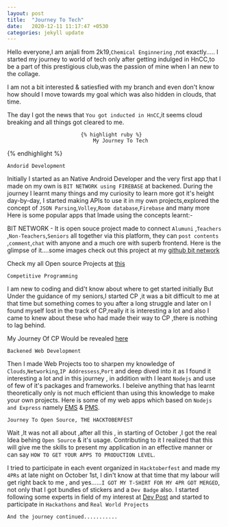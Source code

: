 ```yaml
---
layout: post
title:  "Journey To Tech"
date:   2020-12-11 11:17:47 +0530
categories: jekyll update
---
```


Hello everyone,I am anjali from 2k19,`Chemical Enginnering` ,not exactly.....
I started my journey to world of tech only after getting indulged in HnCC,to be a part of this prestigious club,was the passion of mine when I an new to the collage.

I am not a bit interested & satiesfied with my branch and even don't know how should I move towards my goal which was also hidden in clouds, that time.

The day I got the news that `You got inducted in HnCC`,it seems cloud breaking and all things got cleared to me.

                             
                            {% highlight ruby %}
                                My Journey To Tech
{% endhighlight %}

`Andorid Development`

Initially I started as an Native Android Developer and the very first app that I made on my own is `BIT NETWORK using FIREBASE` at backened.
During the journey I learnt many things and my curiosity to learn more got it's height day-by-day, I started making APIs to use it in my own projects,explored the concept of `JSON Parsing`,`Volley`,`Room database`,`Firebase` and many more
Here is some popular apps that Imade using the concepts learnt:-

BIT NETWORK - It is open souce project made to connect `Alumuni` ,`Teachers `,`Non-Teachers`,`Seniors` all together via this platform, they can `post contents` ,`comment`,`chat` with anyone and a much ore with superb frontend. Here is the glimpse of it....some images
check out this project at my [github bit network][github bit network]

Check my all Open source Projects at [this][this]

`Competitive Programming`

I am new to coding and did't know about where to get started initially But Under the guidance of my seniors,I started CP ,it was a bit difficult to me at that time but something comes to you after a long struggle and later on I found myself lost in the track of CP,really it is interesting a lot and also I came to knew about these who had made their way to CP ,there is nothing to lag behind.

My Journey Of CP Would be revealed [here][here]

`Backened Web Development`

Then I made Web Projects too to sharpen my knowledge of `Clouds`,`Networking`,`IP Addressess`,`Port` and deep dived into it as I found it interesting a lot and in this journey , in addition with I leant `Nodejs` and use of few of it's packages and frameworks.
I beleive anything that has learnt theoretically only is not much efficient than using this knowledge to make your own projects. Here is some of my web apps which based on `Nodejs and Express` namely [EMS][EMS] & [PMS][PMS].

`Journey To Open Source, THE HACKTOBERFEST`

Wait ,It was not all about ,after all this , in starting of October ,I got the real Idea behing `Open Source` & it's usage. Contributing to it I realized that this will give me the skills to present my application in an effective manner or can say `HOW TO GET YOUR APPS TO PRODUCTION LEVEL`.

I tried to participate in each event organized in `Hacktoberfest` and made my `4PRs` at late night on October 1st, I din't know at that time that my labour will get right back to me , and yes......`I GOT MY T-SHIRT FOR MY 4PR GOT MERGED`, not only that I got bundles of stickers and a `Dev Badge` also. I started following some experts in field of my interest at [Dev Post][Dev Post] and started to participate in `Hackathons` and `Real World Projects`

`And the journey continued...........`


[this]: https://github.com/anjali1361
[here]: https://github.com/anjali1361/Hackerrank_Solution
[github bit network]: https://github.com/anjali1361/Bit-Network
[Dev Post]: https://devpost.com/anjali1361
[EMS]: https://github.com/anjali1361/EMS
[PMS]: https://github.com/anjali1361/PMS